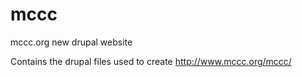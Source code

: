 # mccc
mccc.org new drupal website

Contains the drupal files used to create http://www.mccc.org/mccc/
